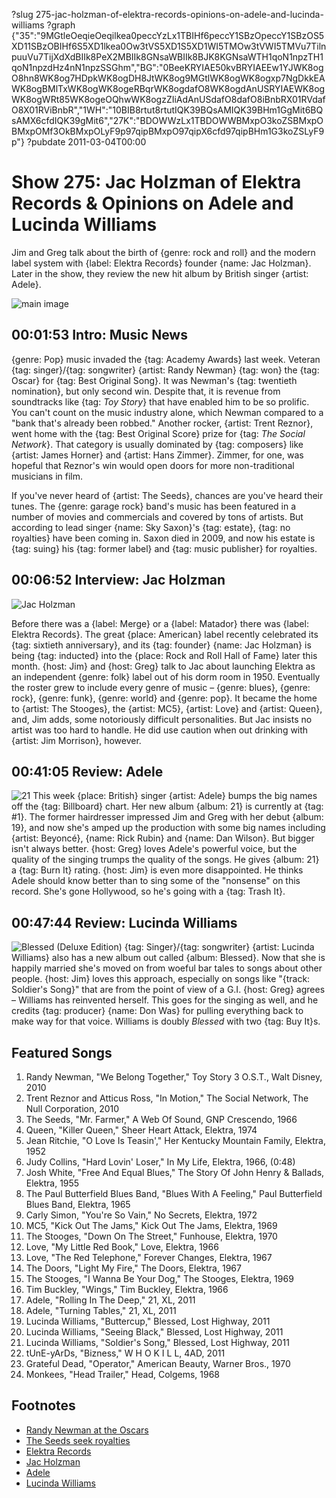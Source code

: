 ?slug 275-jac-holzman-of-elektra-records-opinions-on-adele-and-lucinda-williams
?graph {"35":"9MGtleOeqieOeqilkea0peccYzLx1TBIHf6peccY1SBzOpeccY1SBzOS5XD11SBzOBIHf6S5XD1lkea0Ow3tVS5XD1S5XD1WI5TMOw3tVWI5TMVu7TilnpuuVu7TijXdXdBIIk8PeX2MBIIk8GNsaWBIIk8BJK8KGNsaWTH1qoN1npzTH1qoN1npzdHz4nN1npzSSGhm","BG":"0BeeKRYIAE50kvBRYIAEEw1YJWK8ogO8hn8WK8og7HDpkWK8ogDH8JtWK8og9MGtlWK8ogWK8ogxp7NgDkkEAWK8ogBMlTxWK8ogWK8ogeRBqrWK8ogdafO8WK8ogdAnUSRYIAEWK8ogWK8ogWRt85WK8ogeOQhwWK8ogzZIiAdAnUSdafO8dafO8iBnbRX01RVdafO8X01RViBnbR","1WH":"10BIB8rtut8rtutIQK39BQsAMIQK39BHm1GgMit6BQsAMX6cfdIQK39gMit6","27K":"BDOWWzLx1TBDOWWBMxpO3koZSBMxpOBMxpOMf3OkBMxpOLyF9p97qipBMxpO97qipX6cfd97qipBHm1G3koZSLyF9p"}
?pubdate 2011-03-04T00:00
# Show 275: Jac Holzman of Elektra Records & Opinions on Adele and Lucinda Williams
Jim and Greg talk about the birth of {genre: rock and roll} and the modern label system with {label: Elektra Records} founder {name: Jac Holzman}. Later in the show, they review the new hit album by British singer {artist: Adele}.

![main image](https://static.soundopinions.org/images/2011/jacholzman.jpg)


## 00:01:53 Intro: Music News
{genre: Pop} music invaded the {tag: Academy Awards} last week. Veteran {tag: singer}/{tag: songwriter} {artist: Randy Newman} {tag: won} the {tag: Oscar} for {tag: Best Original Song}. It was Newman's {tag: twentieth nomination}, but only second win. Despite that, it is revenue from soundtracks like {tag: *Toy Story*} that have enabled him to be so prolific. You can't count on the music industry alone, which Newman compared to a "bank that's already been robbed." Another rocker, {artist: Trent Reznor}, went home with the {tag: Best Original Score} prize for {tag: *The Social Network*}. That category is usually dominated by {tag: composers} like {artist: James Horner} and {artist: Hans Zimmer}. Zimmer, for one, was hopeful that Reznor's win would open doors for more non-traditional musicians in film.

If you've never heard of {artist: The Seeds}, chances are you've heard their tunes. The {genre: garage rock} band's music has been featured in a number of movies and commercials and covered by tons of artists. But according to lead singer {name: Sky Saxon}'s {tag: estate}, {tag: no royalties} have been coming in. Saxon died in 2009, and now his estate is {tag: suing} his {tag: former label} and {tag: music publisher} for royalties.

## 00:06:52 Interview: Jac Holzman
![Jac Holzman](https://static.soundopinions.org/assets/275/BG0.jpg)

Before there was a {label: Merge} or a {label: Matador} there was {label: Elektra Records}. The great {place: American} label recently celebrated its {tag: sixtieth anniversary}, and its {tag: founder} {name: Jac Holzman} is being {tag: inducted} into the {place: Rock and Roll Hall of Fame} later this month. {host: Jim} and {host: Greg} talk to Jac about launching Elektra as an independent {genre: folk} label out of his dorm room in 1950. Eventually the roster grew to include every genre of music – {genre: blues}, {genre: rock}, {genre: funk}, {genre: world} and {genre: pop}. It became the home to {artist: The Stooges}, the {artist: MC5}, {artist: Love} and {artist: Queen}, and, Jim adds, some notoriously difficult personalities. But Jac insists no artist was too hard to handle. He did use caution when out drinking with {artist: Jim Morrison}, however.

## 00:41:05 Review: Adele
![21](https://static.soundopinions.org/assets/275/1WH0.jpg)
This week {place: British} singer {artist: Adele} bumps the big names off the {tag: Billboard} chart. Her new album {album: 21} is currently at {tag: #1}. The former hairdresser impressed Jim and Greg with her debut {album: 19}, and now she's amped up the production with some big names including {artist: Beyoncé}, {name: Rick Rubin} and {name: Dan Wilson}. But bigger isn't always better. {host: Greg} loves Adele's powerful voice, but the quality of the singing trumps the quality of the songs. He gives {album: 21} a {tag: Burn It} rating. {host: Jim} is even more disappointed. He thinks Adele should know better than to sing some of the "nonsense" on this record. She's gone Hollywood, so he's going with a {tag: Trash It}.

## 00:47:44 Review: Lucinda Williams
![Blessed (Deluxe Edition)](https://static.soundopinions.org/assets/275/27K0.jpg)
{tag: Singer}/{tag: songwriter} {artist: Lucinda Williams} also has a new album out called {album: Blessed}. Now that she is happily married she's moved on from woeful bar tales to songs about other people. {host: Jim} loves this approach, especially on songs like "{track: Soldier's Song}" that are from the point of view of a G.I. {host: Greg} agrees – Williams has reinvented herself. This goes for the singing as well, and he credits {tag: producer} {name: Don Was} for pulling everything back to make way for that voice. Williams is doubly *Blessed* with two {tag: Buy It}s.



## Featured Songs
1. Randy Newman, "We Belong Together," Toy Story 3 O.S.T., Walt Disney, 2010
2. Trent Reznor and Atticus Ross, "In Motion," The Social Network, The Null Corporation, 2010
3. The Seeds, "Mr. Farmer," A Web Of Sound, GNP Crescendo, 1966
4. Queen, "Killer Queen," Sheer Heart Attack, Elektra, 1974
5. Jean Ritchie, "O Love Is Teasin'," Her Kentucky Mountain Family, Elektra, 1952
6. Judy Collins, "Hard Lovin' Loser," In My Life, Elektra, 1966, (0:48)
7. Josh White, "Free And Equal Blues," The Story Of John Henry & Ballads, Elektra, 1955
8. The Paul Butterfield Blues Band, "Blues With A Feeling," Paul Butterfield Blues Band, Elektra, 1965
9. Carly Simon, "You're So Vain," No Secrets, Elektra, 1972
10. MC5, "Kick Out The Jams," Kick Out The Jams, Elektra, 1969
11. The Stooges, "Down On The Street," Funhouse, Elektra, 1970
12. Love, "My Little Red Book," Love, Elektra, 1966
13. Love, "The Red Telephone," Forever Changes, Elektra, 1967
14. The Doors, "Light My Fire," The Doors, Elektra, 1967
15. The Stooges, "I Wanna Be Your Dog," The Stooges, Elektra, 1969
16. Tim Buckley, "Wings," Tim Buckley, Elektra, 1966
17. Adele, "Rolling In The Deep," 21, XL, 2011
18. Adele, "Turning Tables," 21, XL, 2011
19. Lucinda Williams, "Buttercup," Blessed, Lost Highway, 2011
20. Lucinda Williams, "Seeing Black," Blessed, Lost Highway, 2011
21. Lucinda Williams, "Soldier's Song," Blessed, Lost Highway, 2011
22. tUnE-yArDs, "Bizness," W H O K I L L, 4AD, 2011
23. Grateful Dead, "Operator," American Beauty, Warner Bros., 1970
24. Monkees, "Head Trailer," Head, Colgems, 1968

## Footnotes
- [Randy Newman at the Oscars](http://www.telegraph.co.uk/culture/film/oscars/8352642/Oscars-2011-Randy-Newman-wins-best-joker-award.html)
- [The Seeds seek royalties](http://www.mi2n.com/press.php3?press_nb=139363)
- [Elektra Records](http://www.elektra.com/)
- [Jac Holzman](http://www.followthemusic.com/whojac.html)
- [Adele](http://www.adele.tv/)
- [Lucinda Williams](http://lucindawilliams.com/splash-page/)
